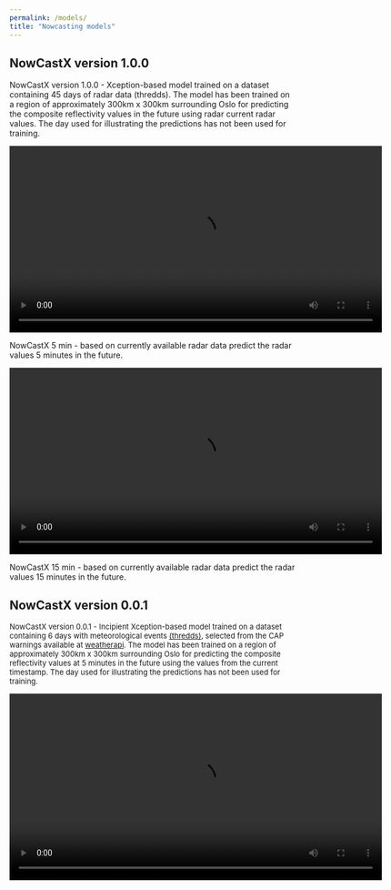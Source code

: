 ```yaml
---
permalink: /models/
title: "Nowcasting models"
---
```


<!-- ## NowcastX version 0.0.1
NowCastX version 0.0.1 - Incipient Xception-based model trained on a dataset containing 6 days with meteorological events [(thredds)](https://thredds.met.no/thredds/catalog/remotesensing/reflectivity-nordic/catalog.html), selected from the CAP warnings available at [weatherapi](https://api.met.no/weatherapi/metalerts/1.1?show=all&lang=en). The model has been trained on a region of approximately 300km x 300km surrounding Oslo for predicting the composite reflectivity values at 5 minutes in the future using the values from the current timestamp. The day used for illustrating the predictions has not been used for training. -->

## NowCastX version 1.0.0

<p class="small">NowCastX version 1.0.0 - Xception-based model trained on a dataset containing 45 days of radar data (thredds). The model has been trained on a region of approximately 300km x 300km surrounding Oslo for predicting the composite reflectivity values in the future using radar current radar values. The day used for illustrating the predictions has not been used for training.</p>
<video width="130%" controls>
  <source src="/assets/videos/xnow-4steps-5min-publ.mp4" type="video/mp4">
</video>
<p class="small">NowCastX 5 min - based on currently available radar data predict the radar values 5 minutes in the future. </p>
<video width="130%" controls>
  <source src="/assets/videos/xnow-4steps-15min-publ.mp4" type="video/mp4">
</video>
<p class="small">NowCastX 15 min - based on currently available radar data predict the radar values 15 minutes in the future. <p>


## NowCastX version 0.0.1
<p class="small"><font size=2> NowCastX version 0.0.1 - Incipient Xception-based model trained on a dataset containing 6 days with meteorological events <a href="https://thredds.met.no/thredds/catalog/remotesensing/reflectivity-nordic/catalog.html">(thredds)</a>, selected from the CAP warnings available at <a href="https://api.met.no/weatherapi/metalerts/1.1?show=all&lang=en">weatherapi</a>. The model has been trained on a region of approximately 300km x 300km surrounding Oslo for predicting the composite reflectivity values at 5 minutes in the future using the values from the current timestamp. The day used for illustrating the predictions has not been used for training.</p>

<video width="130%" controls>
  <source src="/assets/videos/xnow_5m_with_negative_5minutes_noRMSE_noCM.mp4" type="video/mp4">
</video>
